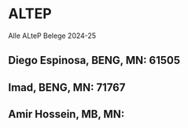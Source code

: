 # ALTEP
Alle ALteP Belege 2024-25


## Diego Espinosa, BENG, MN: 61505
## Imad, BENG, MN: 71767
## Amir Hossein, MB, MN: 
